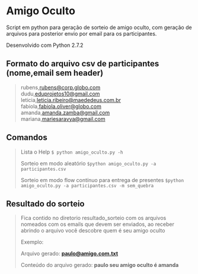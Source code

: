 # Amigo Oculto
Script em python para geração de sorteio de amigo oculto, com geração de arquivos para posterior envio por email para os participantes.

Desenvolvido com Python 2.7.2

## Formato do arquivo csv de participantes (nome,email sem header)

> rubens,rubens@corp.globo.com </br>
> dudu,eduprojetos10@gmail.com </br>
> leticia,leticia.ribeiro@maededeus.com.br </br>
> fabiola,fabiola.oliver@globo.com </br>
> amanda,amanda.zamba@gmail.com </br>
> mariana,mariesaravya@gmail.com </br>


## Comandos

> Lista o Help
> ```$ python amigo_oculto.py -h```
>
> Sorteio em modo aleatório
> ```$python amigo_oculto.py -a participantes.csv```
>
> Sorteio em modo flow contínuo para entrega de presentes
> ```$python amigo_oculto.py -a participantes.csv -m sem_quebra```

## Resultado do sorteio

>Fica contido no diretorio resultado_sorteio com os arquivos nomeados com os emails que devem ser enviados, ao receber abrindo o arquivo você descobre quem é seu amigo oculto
>
>Exemplo:
>
>Arquivo gerado: **paulo@amigo.com.txt**
>
>Conteúdo do arquivo gerado:   **paulo seu amigo oculto é amanda**